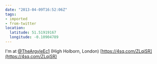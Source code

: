 ```yaml
---
date: "2013-04-09T16:52:06Z"
tags:
- imported
- from-twitter
location:
  latitude: 51.51919167
  longitude: -0.10904789
---
```

I'm at [@TheArgyleEc1](/twitter/#/TheArgyleEc1) \(High Holborn, London) [https://4sq.com/ZLqiSR](https://4sq.com/ZLqiSR)
